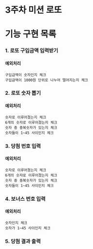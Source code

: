 # 3주차 미션 로또


# 기능 구현 목록

### 1. 로또 구입금액 입력받기
#### 예외처리
```
구입금액이 숫자인지 체크  
구입금액이 1000원 단위로 나누어 떨어지는지 체크
```  
### 2. 로또 숫자 뽑기
#### 예외처리
```
숫자로 이루어졌는지 체크
6개의 숫자로 이루어졌는지 체크
숫자 중 중복숫자가 있는지 체크
숫자들이 1~45 사이인지 체크
```

### 3. 당첨 번호 입력
#### 예외처리
```
숫자로 이루어졌는지 체크
6개의 숫자로 이루어졌는지 체크
숫자 중 중복숫자가 있는지 체크
숫자들이 1~45 사이인지 체크
```

### 4. 보너스 번호 입력
#### 예외처리
```
숫자인지 체크
숫자가 1~45 사이인지 체크
```

### 5. 당첨 결과 출력
